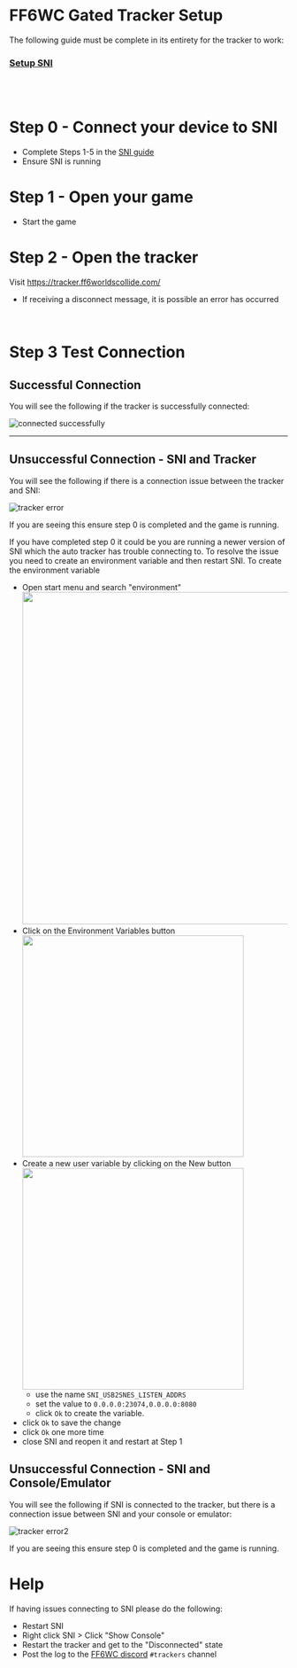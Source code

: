 # FF6WC Gated Tracker Setup
The following guide must be complete in its entirety for the tracker to work: 

### [Setup SNI](./sni.md)
<br>
<br>

# Step 0 - Connect your device to SNI
- Complete Steps 1-5 in the [SNI guide](./sni.md)
- Ensure SNI is running

# Step 1 - Open your game
- Start the game

# Step 2 - Open the tracker
Visit https://tracker.ff6worldscollide.com/
- If receiving a disconnect message, it is possible an error has occurred

<br>

# Step 3 Test Connection
## Successful Connection 
You will see the following if the tracker is successfully connected: 

![connected successfully](https://imgur.com/Ym9pCDm.png)

---------------

## Unsuccessful Connection - SNI and Tracker

 You will see the following if there is a connection issue between the tracker and SNI: 
 
 ![tracker error](https://imgur.com/op8MxPL.png)

If you are seeing this ensure step 0 is completed and the game is running.

If you have completed step 0 it could be you are running a newer version of SNI which the auto tracker has trouble connecting to. To resolve the issue you need to create an environment variable and then restart SNI. To create the environment variable
- Open start menu and search "environment" <br/> <img src="https://i.imgur.com/yRvWu6D.png" style="width:600px;" />
- Click on the Environment Variables button <br/> <img src="https://i.imgur.com/OQiJB6x.png" style="width:400px;" />
- Create a new user variable by clicking on the New button <br/> <img src="https://i.imgur.com/TjC3hhb.png" style="width:400px;" />
  - use the name `SNI_USB2SNES_LISTEN_ADDRS`
  - set the value to `0.0.0.0:23074,0.0.0.0:8080`
  - click `Ok` to create the variable.
- click `Ok` to save the change
- click `Ok` one more time
- close SNI and reopen it and restart at Step 1


## Unsuccessful Connection - SNI and Console/Emulator

 You will see the following if SNI is connected to the tracker, but there is a connection issue between SNI and your console or emulator: 
 
 ![tracker error2](https://i.imgur.com/diMAeU7.png)

If you are seeing this ensure step 0 is completed and the game is running.

# Help
If having issues connecting to SNI please do the following:

- Restart SNI
- Right click SNI > Click "Show Console"
- Restart the tracker and get to the "Disconnected" state
- Post the log to the [FF6WC discord](https://discord.gg/5MPeng5) `#trackers` channel
